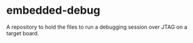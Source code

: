 # embedded-debug
A repository to hold the files to run a debugging session over JTAG on a target board.
